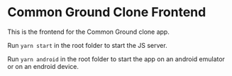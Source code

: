 # Common Ground Clone Frontend

This is the frontend for the Common Ground clone app.

Run `yarn start` in the root folder to start the JS server.

Run `yarn android` in the root folder to start the app on an android emulator or on an endroid device.

